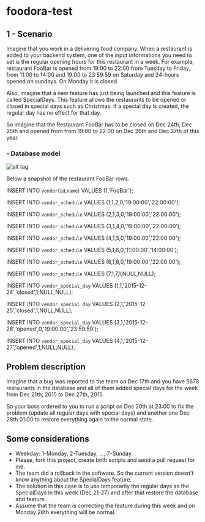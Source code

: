 # foodora-test

## 1 - Scenario

Imagine that you work in a delivering food company. When a restaurant is added to your backend system, one of the input informations you need to set is the regular opening hours for this restaurant in a week. For example, restaurant FooBar is opened from 19:00 to 22:00 from Tuesday to Friday, from 11:00 to 14:00 and 19:00 to 23:59:59 on Saturday and 24-hours opened on sundays. On Monday it is closed.

Also, imagine that a new feature has just being launched and this feature is called SpecialDays. This feature allows the restaurants to be opened or closed in special days such as Christmas. If a special day is created, the regular day has no effect for that day.

So imagine that the Restaurant FooBar has to be closed on Dec 24th, Dec 25th and opened from from 19:00 to 22:00 on Dec 26th and Dec 27th of this year.

### - Database model

![alt tag](https://www.dropbox.com/s/c8r0e41zjxwtnnu/db.png?raw=1)

Below a snapshot of the restaurant FooBar rows.

INSERT  INTO `vendor`(`id`,`name`) VALUES (1,'FooBar');

INSERT  INTO `vendor_schedule` VALUES (1,1,2,0,'19:00:00','22:00:00');

INSERT  INTO `vendor_schedule` VALUES (2,1,3,0,'19:00:00','22:00:00');

INSERT  INTO `vendor_schedule` VALUES (3,1,4,0,'19:00:00','22:00:00');

INSERT  INTO `vendor_schedule` VALUES (4,1,5,0,'19:00:00','22:00:00');

INSERT  INTO `vendor_schedule` VALUES (5,1,6,0,'11:00:00','14:00:00');

INSERT  INTO `vendor_schedule` VALUES (6,1,6,0,'19:00:00','22:00:00');

INSERT  INTO `vendor_schedule` VALUES (7,1,7,1,NULL,NULL);

INSERT  INTO `vendor_special_day` VALUES (1,1,'2015-12-24','closed',1,NULL,NULL);

INSERT  INTO `vendor_special_day` VALUES (2,1,'2015-12-25','closed',1,NULL,NULL);

INSERT  INTO `vendor_special_day` VALUES (3,1,'2015-12-26','opened',0,'19:00:00','23:59:59');

INSERT  INTO `vendor_special_day` VALUES (4,1,'2015-12-27','opened',1,NULL,NULL);

## Problem description

Imagine that a bug was reported to the team on Dec 17th and you have 5678 restaurants in the database and all of them added special days for the week from Dec 21th, 2015 to Dec 27th, 2015.

So your boss ordered to you to run a script on Dec 20th at 23:00 to fix the problem (update all regular days with special days) and another one Dec 28th 01:00 to restore everything again to the normal state.

## Some considerations

- Weekday: 1-Monday, 2-Tuesday, ..., 7-Sunday.
- Please, fork this project, create both scripts and send a pull request for me.
- The team did a rollback in the software. So the current version doesn't know anything about the SpecialDays feature.
- The solution in this case is to use temporarily the regular days as the SpecialDays in this week (Dec 21-27) and after that restore the database and feature.
- Assume that the team is correcting the feature during this week and on Monday 28th everything will be normal.
